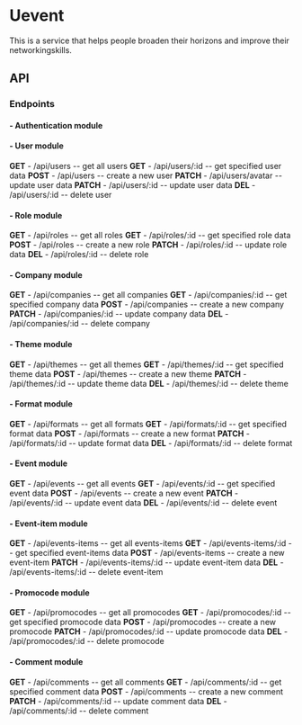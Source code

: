 # Uevent
This is a service that helps people broaden their horizons and improve their networkingskills. 
## API
### Endpoints

#### - Authentication module

#### - User module
**GET** - /api/users  -- get all users
**GET** - /api/users/:id  -- get specified user data
**POST** - /api/users  -- create a new user
**PATCH** - /api/users/avatar -- update user data
**PATCH** - /api/users/:id  -- update user data
**DEL** - /api/users/:id  -- delete user
#### - Role module
**GET** - /api/roles  -- get all roles
**GET** - /api/roles/:id  -- get specified role data
**POST** - /api/roles  -- create a new role
**PATCH** - /api/roles/:id  -- update role data
**DEL** - /api/roles/:id  -- delete role
#### - Company module
**GET** - /api/companies  -- get all companies
**GET** - /api/companies/:id  -- get specified company data
**POST** - /api/companies  -- create a new company
**PATCH** - /api/companies/:id  -- update company data
**DEL** - /api/companies/:id  -- delete company
#### - Theme module
**GET** - /api/themes  -- get all themes
**GET** - /api/themes/:id  -- get specified theme data
**POST** - /api/themes  -- create a new theme
**PATCH** - /api/themes/:id  -- update theme data
**DEL** - /api/themes/:id  -- delete theme
#### - Format module
**GET** - /api/formats  -- get all formats
**GET** - /api/formats/:id  -- get specified format data
**POST** - /api/formats  -- create a new format
**PATCH** - /api/formats/:id  -- update format data
**DEL** - /api/formats/:id  -- delete format
#### - Event module
**GET** - /api/events  -- get all events
**GET** - /api/events/:id  -- get specified event data
**POST** - /api/events  -- create a new event
**PATCH** - /api/events/:id  -- update event data
**DEL** - /api/events/:id  -- delete event
#### - Event-item module
**GET** - /api/events-items  -- get all events-items
**GET** - /api/events-items/:id  -- get specified event-items data
**POST** - /api/events-items  -- create a new event-item
**PATCH** - /api/events-items/:id  -- update event-item data
**DEL** - /api/events-items/:id  -- delete event-item
#### - Promocode module
**GET** - /api/promocodes  -- get all promocodes
**GET** - /api/promocodes/:id  -- get specified promocode data
**POST** - /api/promocodes  -- create a new promocode
**PATCH** - /api/promocodes/:id  -- update promocode data
**DEL** - /api/promocodes/:id  -- delete promocode
#### - Comment module
**GET** - /api/comments  -- get all comments
**GET** - /api/comments/:id  -- get specified comment data
**POST** - /api/comments  -- create a new comment
**PATCH** - /api/comments/:id  -- update comment data
**DEL** - /api/comments/:id  -- delete comment